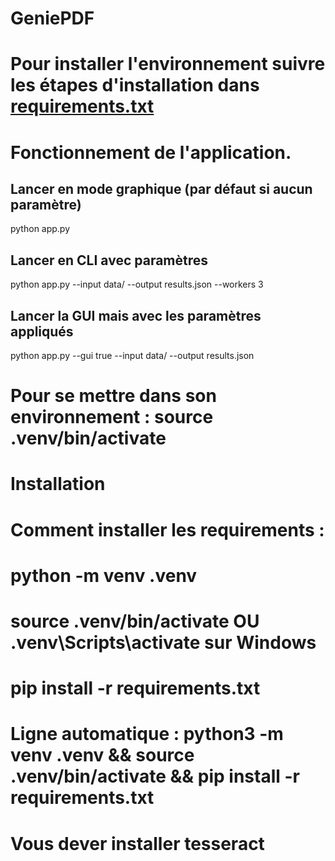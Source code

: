# GeniePDF
# Pour installer l'environnement suivre les étapes d'installation dans [requirements.txt](requirements.txt)

# Fonctionnement de l'application.
## Lancer en mode graphique (par défaut si aucun paramètre)
python app.py

## Lancer en CLI avec paramètres
python app.py --input data/ --output results.json --workers 3

## Lancer la GUI mais avec les paramètres appliqués
python app.py --gui true --input data/ --output results.json

# Pour se mettre dans son environnement : source .venv/bin/activate

# Installation 
# Comment installer les requirements :
# python -m venv .venv
# source .venv/bin/activate  OU .venv\Scripts\activate sur Windows
# pip install -r requirements.txt

# Ligne automatique : python3 -m venv .venv && source .venv/bin/activate && pip install -r requirements.txt

# Vous dever installer tesseract
